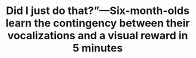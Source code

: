 ---
title: "Did I just do that?”—Six-month-olds learn the contingency between their vocalizations and a visual reward in 5 minutes"
authors:
- Keren-Portnoy, Tamar and Daffern, Helena and DePaolis, Rory A and Cox, Christopher MM and Brown, Ken I and Oxley, Florence AR and Kanaan, Mona
doi: "https://doi.org/10.1111/infa.12436"


# Publication type.
# Legend: 0 = Uncategorized; 1 = Conference paper; 2 = Journal article;
# 3 = Preprint / Working Paper; 4 = Report; 5 = Book; 6 = Book section;
# 7 = Thesis; 8 = Patent
publication_types: ["2"]
---
